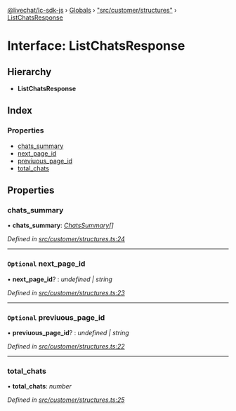 [@livechat/lc-sdk-js](../README.md) › [Globals](../globals.md) › ["src/customer/structures"](../modules/_src_customer_structures_.md) › [ListChatsResponse](_src_customer_structures_.listchatsresponse.md)

# Interface: ListChatsResponse

## Hierarchy

* **ListChatsResponse**

## Index

### Properties

* [chats_summary](_src_customer_structures_.listchatsresponse.md#chats_summary)
* [next_page_id](_src_customer_structures_.listchatsresponse.md#optional-next_page_id)
* [previuous_page_id](_src_customer_structures_.listchatsresponse.md#optional-previuous_page_id)
* [total_chats](_src_customer_structures_.listchatsresponse.md#total_chats)

## Properties

###  chats_summary

• **chats_summary**: *[ChatsSummary](_src_objects_index_.chatssummary.md)[]*

*Defined in [src/customer/structures.ts:24](https://github.com/livechat/lc-sdk-js/blob/8143b05/src/customer/structures.ts#L24)*

___

### `Optional` next_page_id

• **next_page_id**? : *undefined | string*

*Defined in [src/customer/structures.ts:23](https://github.com/livechat/lc-sdk-js/blob/8143b05/src/customer/structures.ts#L23)*

___

### `Optional` previuous_page_id

• **previuous_page_id**? : *undefined | string*

*Defined in [src/customer/structures.ts:22](https://github.com/livechat/lc-sdk-js/blob/8143b05/src/customer/structures.ts#L22)*

___

###  total_chats

• **total_chats**: *number*

*Defined in [src/customer/structures.ts:25](https://github.com/livechat/lc-sdk-js/blob/8143b05/src/customer/structures.ts#L25)*
